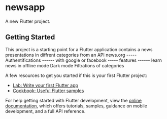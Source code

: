 # newsapp

A new Flutter project.

## Getting Started

This project is a starting point for a Flutter application contains a news presentations in diffrent categories from an API news.org
----- Authentifications ------
with google or facebook
----- features ------
learn news in offline mode
Dark mode
Filtrations of categories


A few resources to get you started if this is your first Flutter project:

- [Lab: Write your first Flutter app](https://docs.flutter.dev/get-started/codelab)
- [Cookbook: Useful Flutter samples](https://docs.flutter.dev/cookbook)

For help getting started with Flutter development, view the
[online documentation](https://docs.flutter.dev/), which offers tutorials,
samples, guidance on mobile development, and a full API reference.
